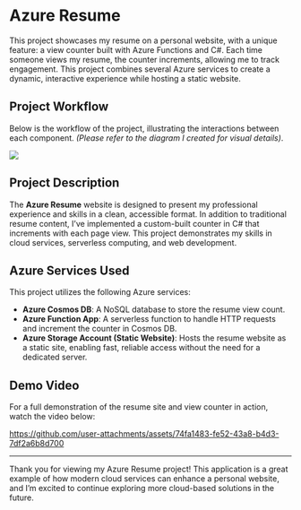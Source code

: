 # Azure Resume

This project showcases my resume on a personal website, with a unique feature: a view counter built with Azure Functions and C#. Each time someone views my resume, the counter increments, allowing me to track engagement. This project combines several Azure services to create a dynamic, interactive experience while hosting a static website.

## Project Workflow

Below is the workflow of the project, illustrating the interactions between each component. *(Please refer to the diagram I created for visual details)*.

<div aligh="center">
<img alt-text="Project_Workflow" src="https://github.com/user-attachments/assets/5c50218a-342d-47e0-910d-ebc7986c89f5">
</div>

## Project Description

The **Azure Resume** website is designed to present my professional experience and skills in a clean, accessible format. In addition to traditional resume content, I’ve implemented a custom-built counter in C# that increments with each page view. This project demonstrates my skills in cloud services, serverless computing, and web development.

## Azure Services Used

This project utilizes the following Azure services:

- **Azure Cosmos DB**: A NoSQL database to store the resume view count.
- **Azure Function App**: A serverless function to handle HTTP requests and increment the counter in Cosmos DB.
- **Azure Storage Account (Static Website)**: Hosts the resume website as a static site, enabling fast, reliable access without the need for a dedicated server.



## Demo Video

For a full demonstration of the resume site and view counter in action, watch the video below:



https://github.com/user-attachments/assets/74fa1483-fe52-43a8-b4d3-7df2a6b8d700



---

Thank you for viewing my Azure Resume project! This application is a great example of how modern cloud services can enhance a personal website, and I’m excited to continue exploring more cloud-based solutions in the future.
